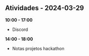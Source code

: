 ## Atividades - 2024-03-29

**10:00 - 17:00**

* Discord

**14:00 - 18:00**

* Notas projetos hackathon

